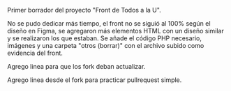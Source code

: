 Primer borrador del proyecto "Front de Todos a la U".

No se pudo dedicar más tiempo, el front no se siguió al 100% según el diseño en Figma, se agregaron más elementos HTML con un diseño similar y se realizaron los que estaban. Se añade el código PHP necesario, imágenes y una carpeta "otros (borrar)" con el archivo subido como evidencia del front.

Agrego linea para que los fork deban actualizar.

Agrego linea desde el fork para practicar pullrequest simple.
